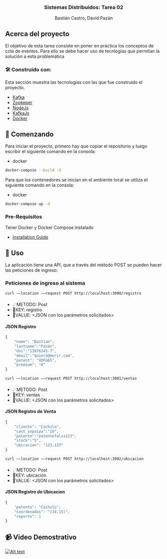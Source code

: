 
<br />
<div align="center">

  <h3 align="center">Sistemas Distribuidos: Tarea 02</h3>

  <p align="center">
    Bastián Castro, David Pazán
  </p>
</div>


## Acerca del proyecto

El objetivo de esta tarea consiste en poner en práctica los conceptos de cola de eventos. Para ello se debe hacer uso de tecnlogías que permitan la solución a esta problemática


### 🛠 Construído con:

Esta sección muestra las tecnologías con las que fue construído el proyecto.

* [Kafka](https://kafka.apache.org/documentation/#gettingStarted)
* [Zookeper](https://zookeeper.apache.org/doc/r3.8.0/index.html)
* [NodeJs](https://nodejs.org/en/docs/guides/)
* [KafkaJs](https://kafka.js.org/docs/getting-started)
* [Docker](https://www.docker.com)


## 🔰 Comenzando

Para iniciar el proyecto, primero hay que copiar el repositorio y luego escribir el siguiente comando en la consola:
* docker
```sh
docker-compose --build -d
```
Para que los contenedores se inician en el ambiente local se utiliza el siguiente comando en la consola:
* docker
```sh
docker-compose up -d
```
### Pre-Requisitos

Tener Docker y Docker Compose instalado
* [Installation Guide](https://docs.docker.com/compose/install/)



## 🤝 Uso

La aplicación tiene una API, que a través del método POST se pueden hacer las peticiones de ingreso:

### Peticiones de ingreso al sistema
```curl
curl −−location −−request POST http://localhost:3000/registro
```
#### 
- ☄METODO: Post
- 🔑KEY: registro
- 📃VALUE: \<JSON con los parámetros solicitados\>

#### JSON Registro
```js
{
    "name": "Bastian",
    "lastname":"Pazán",
    "dni":"13976345-7",
    "email":"quiero@morir.com",
    "patent": "XDFG65",
    "premium": "0"
}
```

```curl
curl −−location −−request POST http://localhost:3001/ventas
```
#### 
- ☄METODO: Post
- 🔑KEY: ventas
- 📃VALUE: \<JSON con los parámetros solicitados\>

#### JSON Registro de Venta
```js
{
    "cliente": "Cachulo",
    "cant_sopaipa":"10",
    "patente":"patentefalsa123",
    "stock":"5",
    "ubicacion": "123,123"
}
```


```curl
curl −−location −−request POST http://localhost:3002/ubicacion
```
#### 
- ☄METODO: Post
- 🔑KEY: ubicacion
- 📃VALUE: \<JSON con los parámetros solicitados\>

#### JSON Registro de Ubicacion
```js
{
    "patente": "Cachulo",
    "coordenadas": "(14,15)",
    "reporte": 1
}
```


## 📹 Video Demostrativo
[![Alt text](https://i.imgur.com/OVbIpJ7.jpg)](https://youtu.be/6NC_x1rzQJw)

